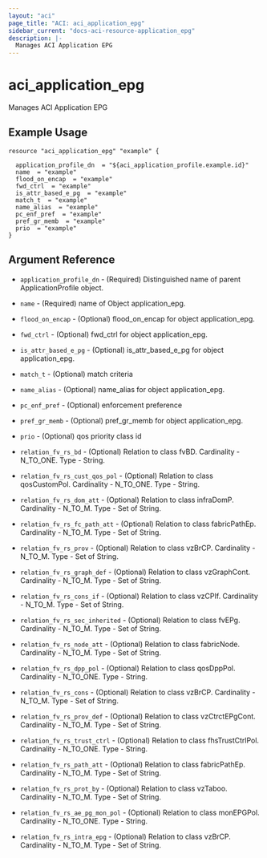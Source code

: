 ```yaml
---
layout: "aci"
page_title: "ACI: aci_application_epg"
sidebar_current: "docs-aci-resource-application_epg"
description: |-
  Manages ACI Application EPG
---
```


# aci_application_epg #
Manages ACI Application EPG

## Example Usage ##

```hcl
resource "aci_application_epg" "example" {

  application_profile_dn  = "${aci_application_profile.example.id}"
  name  = "example"
  flood_on_encap  = "example"
  fwd_ctrl  = "example"
  is_attr_based_e_pg  = "example"
  match_t  = "example"
  name_alias  = "example"
  pc_enf_pref  = "example"
  pref_gr_memb  = "example"
  prio  = "example"
}
```
## Argument Reference ##
* `application_profile_dn` - (Required) Distinguished name of parent ApplicationProfile object.
* `name` - (Required) name of Object application_epg.
* `flood_on_encap` - (Optional) flood_on_encap for object application_epg.
* `fwd_ctrl` - (Optional) fwd_ctrl for object application_epg.
* `is_attr_based_e_pg` - (Optional) is_attr_based_e_pg for object application_epg.
* `match_t` - (Optional) match criteria
* `name_alias` - (Optional) name_alias for object application_epg.
* `pc_enf_pref` - (Optional) enforcement preference
* `pref_gr_memb` - (Optional) pref_gr_memb for object application_epg.
* `prio` - (Optional) qos priority class id

* `relation_fv_rs_bd` - (Optional) Relation to class fvBD. Cardinality - N_TO_ONE. Type - String.
                
* `relation_fv_rs_cust_qos_pol` - (Optional) Relation to class qosCustomPol. Cardinality - N_TO_ONE. Type - String.
                
* `relation_fv_rs_dom_att` - (Optional) Relation to class infraDomP. Cardinality - N_TO_M. Type - Set of String.
                
* `relation_fv_rs_fc_path_att` - (Optional) Relation to class fabricPathEp. Cardinality - N_TO_M. Type - Set of String.
                
* `relation_fv_rs_prov` - (Optional) Relation to class vzBrCP. Cardinality - N_TO_M. Type - Set of String.
                
* `relation_fv_rs_graph_def` - (Optional) Relation to class vzGraphCont. Cardinality - N_TO_M. Type - Set of String.
                
* `relation_fv_rs_cons_if` - (Optional) Relation to class vzCPIf. Cardinality - N_TO_M. Type - Set of String.
                
* `relation_fv_rs_sec_inherited` - (Optional) Relation to class fvEPg. Cardinality - N_TO_M. Type - Set of String.
                
* `relation_fv_rs_node_att` - (Optional) Relation to class fabricNode. Cardinality - N_TO_M. Type - Set of String.
                
* `relation_fv_rs_dpp_pol` - (Optional) Relation to class qosDppPol. Cardinality - N_TO_ONE. Type - String.
                
* `relation_fv_rs_cons` - (Optional) Relation to class vzBrCP. Cardinality - N_TO_M. Type - Set of String.
                
* `relation_fv_rs_prov_def` - (Optional) Relation to class vzCtrctEPgCont. Cardinality - N_TO_M. Type - Set of String.
                
* `relation_fv_rs_trust_ctrl` - (Optional) Relation to class fhsTrustCtrlPol. Cardinality - N_TO_ONE. Type - String.
                
* `relation_fv_rs_path_att` - (Optional) Relation to class fabricPathEp. Cardinality - N_TO_M. Type - Set of String.
                
* `relation_fv_rs_prot_by` - (Optional) Relation to class vzTaboo. Cardinality - N_TO_M. Type - Set of String.
                
* `relation_fv_rs_ae_pg_mon_pol` - (Optional) Relation to class monEPGPol. Cardinality - N_TO_ONE. Type - String.
                
* `relation_fv_rs_intra_epg` - (Optional) Relation to class vzBrCP. Cardinality - N_TO_M. Type - Set of String.
                



